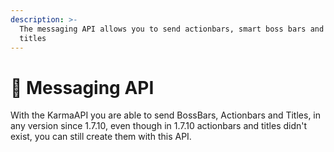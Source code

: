 ```yaml
---
description: >-
  The messaging API allows you to send actionbars, smart boss bars and even
  titles
---
```


# 📃 Messaging API

With the KarmaAPI you are able to send BossBars, Actionbars and Titles, in any version since 1.7.10, even though in 1.7.10 actionbars and titles didn't exist, you can still create them with this API.
